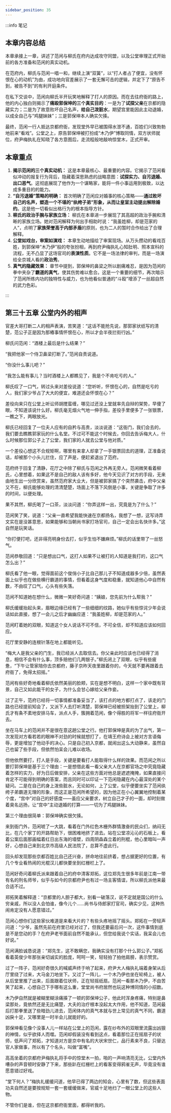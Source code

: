 ```yaml
---
sidebar_position: 35
---
```


:::info 笔记

## 本章内容总结

本章承接上一章，讲述了范闲与柳氏在府内达成攻守同盟，以及公堂审理正式开始前的各方准备和范闲的真实动机。

在范府内，柳氏与范闲一唱一和，继续上演“双簧”，以“打人者占了便宜，没有怀恨在心的动机”为由，成功地向官差展示了一套无懈可击的逻辑，并定下了“原告不到，被告不到”的有利开庭条件。

在私下交谈中，范闲向柳氏半开玩笑地解释了打人的原因。而在去往府衙的路上，他的内心独白则揭示了**痛殴郭保坤的三个真实目的**：一是为了**试探父亲**在京都的隐藏实力；二是为了故意败坏自己名声，**给自己泼脏水**，期望宫里能因此主动退婚，以成全自己与“鸡腿妹妹”；三是郭保坤本人确实欠揍。

最终，范闲一行人抵达京都府衙，发现堂外早已被围得水泄不通，百姓们兴致勃勃地前来“看戏”。公堂之上，原告郭保坤被打扮成“木乃伊”博取同情，双方状师就位，府尹梅执礼在知晓了各方意图后，走流程般地敲响惊堂木，正式开审。

## 本章重点

1.  **揭示范闲的三个真实动机：** 这是本章最核心、最重要的内容。它揭示了范闲看似冲动的报复行为背后，隐藏着深思熟虑的战略意图：**试探实力、自污退婚、出口恶气**。这彻底展现了他作为一个谋略家，能将一件小事运用到极致，以达成多重目的的能力。
2.  **“自污退婚”策略的明确：** 首次明确了范闲应对婚事的核心策略——**通过败坏自己的名声，塑造一个不堪的“纨绔子弟”形象，从而让皇室主动提出解除婚约**。这是他一切看似出格行为的根本指导方针。
3.  **柳氏的政治手腕与家族立场：** 柳氏在本章进一步展现了其高超的政治手腕和清晰的家族立场。她对范闲解释为何出手相助时说：“我虽姓柳，却是范家的人”，点明了**家族荣誉高于内部矛盾**的原则，也为二人的暂时合作给出了合理解释。
4.  **公堂如戏台，审案如演戏：** 本章生动地描绘了审案现场。从万头攒动的看戏百姓，到郭保坤“木乃伊”般的夸张扮相，再到府尹梅执礼心知肚明、照本宣科的流程，无不凸显了这场官司的**表演性质**。它不是一场法律的审判，而是一场演给全京城人看的**政治秀**。
5.  **真气的隐藏效果：** 章节中提到，郭保坤的鼻梁之所以剧痛难忍，是因为范闲的拳中夹杂了**霸道的真气**，使其伤势难以愈合。这是一个重要的细节，再次暗示了范闲所练内功的独特性与威力，也为他看似普通的“斗殴”增添了一丝超自然的武力色彩。

:::

## 第三十五章 **公堂内外的相声**

官差大哥打断二人的相声表演，苦笑道：“这话不能抢先说，那郭家状纸写的清楚，范公子正是因为那樁事情怀恨在心，所以才会半夜拦街行凶。”

柳氏问范闲：“酒楼上最后是什么结果？”

“我把他家一个侍卫鼻梁打断了。”范闲自责说道。

“你没什么事儿吧？”

“我怎么能有事儿？当时酒楼上人都瞧见了，我是个不肯吃亏的人。”

柳氏叹了一口气，转过头来对差役说道：“您听听，怀恨在心的，自然是吃亏的人，我们家少爷占了大大的便宜，难道还会怀恨在心？”

差役向来只在公堂上听讼师胡搅蛮缠，哪见过还没上堂就率先自辩的架势，早傻了眼，不知道该说什么好。柳氏毫无烟火气地一伸手指，差役手里便多了一张银票，一瞧之下，两眼放光。

柳氏已经回复了一位夫人应有的自矜与高贵，淡淡说道：“这衙门，我们会去的，我们要去瞧瞧郭家玩的什么名堂。不过可不能这个时候去，你回去告诉梅大人，什么时候那位郭公子上了公堂，我们家的人就去公堂与他对质。”

一个差役心想这不合规矩啊，哪里有来拿人却拿了一手银票回去的道理，正准备说话，却被那个小头儿拦住，应了声是，便赶紧退出了范府。

范府终于回复了清静，花厅之中除了柳氏与范闲之外再无旁人。范闲微笑看着柳氏，心里想着，如果这不是自己的敌人该有多好，他今天见识了对方的手段，无来由地生出一分欣赏来，虽然范府家大业大，但是被郭家搞了个突然袭击，府中父亲又不在，柳氏能够处理的清清楚楚，场面上不落下风倒是小事，关键是争取了许多的时间，以便处理。

果不其然，柳氏喝了一口茶，淡淡问道：“你弄这样一出，究竟是为了什么？”

范闲笑了笑，说道：“父亲一直希望我能快速在京都扬名，我想了一想，这写诗弄文实在是没甚意思，如果能够和当朝尚书家打场官司，自己一定会出名快许多。”这自然是玩笑话。

“你打便打吧，还非得亮明身份去打，似乎生怕不嫌麻烦。”柳氏的话里带了一丝怒气。

范闲恭敬回道：“只是想出口气，这打人如果不让被打的人知道是我打的，这口气怎么出？”

柳氏看了他一眼，觉得面前这个俊俏小子比自己那儿子不知道成器多少倍，虽然表面上似乎也在做些横行霸道的事情，但看着这身气度和稳重，就知道他心中自然有数，不由叹了口气，心头有些失落。

范闲不知道她在想什么，微微一笑好奇问道：“姨娘，您先前为什么帮我？”

柳氏缓缓抬起头来，眉眼边缘已经有了一些细细的纹路，她似乎有些惊诧少年会说话如此直接，想了一会儿之后才幽幽应道：“我虽姓柳，却是范家的人。”

范闲盯着她的双眼，知道这个女人说话不可不信，不可全信，却不知道应该如何回应。

花厅里安静的连根针落在地上都能听见。

“梅大人是我父亲的门生，我已经派人去取信去。你父亲此时应该也已经得了消息，相信不会有什么事，顶多赔他们几两银子。”柳氏闭上了双眼，似乎有些疲惫，“下午让管家陪你去京都府，藤子京昨天夜里跟着你的，今天就不要再跟着去府衙了，免得太招摇。”

范闲有些好奇地看着柳氏依然美丽的脸颊，实在是想不明白，这样一个家中既有背景，自己又如此能干的女子，为什么会甘心嫁给父亲作妾。

过了正午，范府已经将一切事情都准备妥当了，该打点的地方都打点了，该走的门路也已经提前知会了，又派下人去打听清楚，郭保坤已经被担架抬到了公堂上，柳氏才有条不紊地安排马车，派点人手，簇拥着范闲，像个得胜的将军一样往府衙开去。

坐在马车上的范闲并不是很在意这趟公堂之行。他打郭保坤是真的为了出气，第一次发现对方看若若的眼神不对劲的时候就想打了，在靖王府诗会上被对方言语侮辱，更是增加了他动手的决心。只是自己初入京都，就闹出这么大动静来，虽然自己也留了些手段，但依然怕呆会儿难以收场。

但他依然要打，打人是手段，关键是要看打人能取得什么样的效果。而范闲之所以要打郭保坤是基于三个理由：一是想借此看一看父亲大人在京都官场之中究竟隐藏着怎样的实力，好为日后做安排，父亲在这些方面对他总是遮遮掩掩，如果直接问肯定不可能得到明确的答案，而且同时可以印证一下范闲隐藏在内心最深处的某个疑问。二是在自己的身上泼些脏水，无论如何，上了公堂，似乎便要坐实了范闲纨绔子弟霸道无理的形象，而这正是范闲所希望的，因为他正在小心翼翼地控制着某个度，“宫中”对自己的好感度——虽应父亲要求，树立自己才子的一面，却时刻做着臭名远扬，让“宫中”主动退婚的打算——一切为了鸡腿妹妹。

第三个理由很简单：郭保坤确实很欠揍。

来到衙门外，范闲唬了一大跳，看着在门外红色木栅外群情激奋的民众们，纳闷无比，在几个家丁的开路帮助下，很困难地挤了进去。站在公堂凉沁沁的石板上，看着公案后面那画幅着红日出东海的墙壁，四周阴森森立着的刑棍，他心里暗叫一声好，心想自己来到北京市高级人民法院了，总算不虚此行。

回头却发现那些京都百姓比自己还兴奋，拼命地往前挤着，想占据更好的位置，有几个专业看热闹的光棍汉儿都快要坐到红栅栏上了。

范闲好奇问着柳氏派来跟着自己的府中清客郑拓，这位郑先生很多年前是江南一带有名的刑名师爷，似乎与如今的京都府尹也有过一场主客情谊，所以柳氏派他来最合适不过。

郑拓笑着解释道：“京都里的人胆子都大，别看一破落汉，说不定就是国公的什么穷亲戚，所以没人会怕谁，像今儿个……尚书与侍郎家打官司，确实少见，这种热闹肯定没有人愿意错过。”

范闲心想你们这些家伙难道是来看大片的？有些头疼地摇了摇头。郑拓在一旁轻声问道：“少爷，虽然先前在府里已经对过了，但我还要最后问一次，这件事情到底是不是您动的手？在府尹老爷面前自然不能承认，但您给我说个实话，我呆会儿也好说。”

范闲满脸诚恳说道：“郑先生，这不敢瞒您，我确实没有打那个什么郭公子。”郑拓看着英俊少年那张亲切诚实的脸庞，呵呵一笑，轻轻拍了拍他肩膀，表示赞赏。

过了一阵子，范闲好奇很久的喊威声终于响了起来，府尹大人梅执礼端着身架从后厅里绕了过来，大马金刀地坐下。又过了一阵儿，一个木乃伊也坐在轮椅上，被人从后堂里推了出来，后面跟着位状师，正在轻摇纸扇。范闲一看那木乃伊，不由苦笑了起来，心想自己下手哪有这么重，堂堂尚书府居然也玩这种博同情的小招数。

木乃伊自然就是被糊里糊涂痛揍了一顿的郭保坤公子，他此时浑身疼痛，特别是鼻梁那处，竟依然还是无比痛楚，大夫的治疗根本没起太大作用，他不知道，范闲最后打那拳里送了些暗劲儿进去，范闲体内的真气本就与世上常见的真气不同，霸道凶戾十足，又哪里是一时半会儿就能好的。

郭保坤看见像个没事人儿一样站在公堂上的范闲，露在纱布外的双眼里流露出凶狠的神情，似乎欲择人而噬。范闲却假装没有看到这点，看着那位正在摇扇子的状师，低声问了郑拓，才知道对方是京中有名的大状宋世仁，品行素来不良，只替达官人家做事，所以有了个名头，叫做“富嘴”。

高高坐着的京都府尹梅执礼将手中的惊堂木一拍，啪的一声响清亮无比，公堂内外嘈杂的声音顿时安静了下来，那些趴在红栅栏上的看客变得鸦雀无声，毕竟没有谁愿意错过好戏。

“堂下何人？”梅执礼缓缓问道，他早已得了两边的知会，心里有了数，但这些表面功夫自然还是要按规矩一套一套缓缓做来，官威十足地扫了一眼公堂上的这些人物。

不管你们是谁，但在这京都府衙里面，都得听我的。

